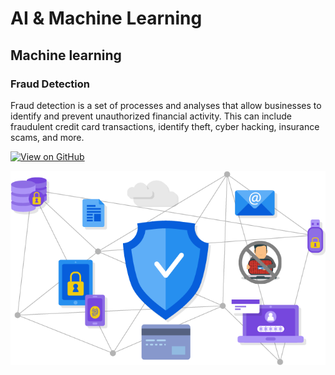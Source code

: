 
# AI & Machine Learning

## Machine learning

### Fraud Detection
Fraud detection is a set of processes and analyses that allow businesses to identify and prevent unauthorized financial activity. This can include fraudulent credit card transactions, identify theft, cyber hacking, insurance scams, and more.


[![View on GitHub](https://img.shields.io/badge/GitHub-View_on_GitHub-blue?logo=GitHub)](https://github.com/VipinJaguri/fraud_detection)

<center><img src="assets/img/PngItem_3559421.png"/></center>

